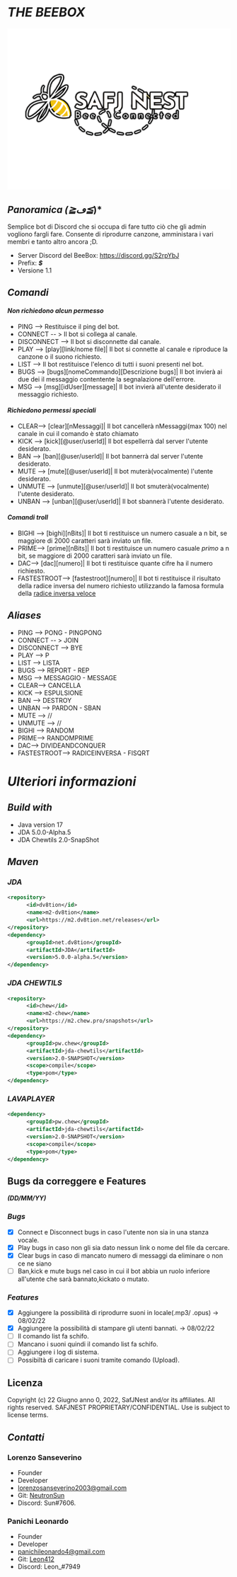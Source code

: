 # ***THE BEEBOX***

![ffewfe](img/logo.png)

## ***Panoramica (≧ڡ≦*)***
Semplice bot di Discord che si occupa di fare tutto ciò che gli admin vogliono fargli fare.
Consente di riprodurre canzone, amministara i vari membri e tanto altro ancora ;D.
- Server Discord del BeeBox: https://discord.gg/S2rpYbJ
- Prefix: ***$***
- Versione 1.1
## ***Comandi***

#### ***Non richiedono alcun permesso***
- PING --> Restituisce il ping del bot.
- CONNECT -- > Il bot si collega al canale.
- DISCONNECT --> Il bot si disconnette dal canale.
- PLAY --> [play][link/nome file]| Il bot si connette al canale e riproduce la canzone o il suono richiesto.
- LIST --> Il bot restituisce l'elenco di tutti i suoni presenti nel bot.
- BUGS --> [bugs][nomeCommando][Descrizione bugs]| Il bot invierà ai due dei il messaggio contentente la segnalazione dell'errore.
- MSG --> [msg][idUser][message]| Il bot invierà all'utente desiderato il messaggio richiesto.

#### ***Richiedono permessi speciali***
- CLEAR--> [clear][nMessaggi]| Il bot cancellerà nMessaggi(max 100) nel canale in cui il comando è stato chiamato
- KICK --> [kick][@user/userId]| Il bot espellerrà dal server l'utente desiderato.
- BAN --> [ban][@user/userId]| Il bot bannerrà dal server l'utente desiderato.
- MUTE --> [mute][@user/userId]| Il bot muterà(vocalmente) l'utente desiderato.
- UNMUTE --> [unmute][@user/userId]| Il bot smuterà(vocalmente) l'utente desiderato.
- UNBAN --> [unban][@user/userId]| Il bot sbannerà l'utente desiderato.

#### ***Comandi troll***
- BIGHI --> [bighi][nBits]| Il bot ti restituisce un numero casuale a n bit, se maggiore di 2000 caratteri sarà inviato un file.
- PRIME--> [prime][nBits]| Il bot ti restituisce un numero casuale *primo* a n bit, se maggiore di 2000 caratteri sarà inviato un file.
- DAC--> [dac][numero]| Il bot ti restituisce quante cifre ha il numero richiesto.
- FASTESTROOT--> [fastestroot][numero]| Il bot ti restituisce il risultato della radice inversa del numero richiesto utilizzando la famosa formula della [radice inversa veloce](https://it.wikipedia.org/wiki/Radice_quadrata_inversa_veloce)


## ***Aliases***
- PING --> PONG - PINGPONG
- CONNECT -- > JOIN
- DISCONNECT --> BYE
- PLAY --> P
- LIST --> LISTA
- BUGS --> REPORT - REP
- MSG --> MESSAGGIO - MESSAGE
- CLEAR--> CANCELLA
- KICK --> ESPULSIONE
- BAN --> DESTROY
- UNBAN --> PARDON - SBAN
- MUTE --> //
- UNMUTE --> //
- BIGHI --> RANDOM
- PRIME--> RANDOMPRIME
- DAC--> DIVIDEANDCONQUER
- FASTESTROOT--> RADICEINVERSA - FISQRT

# ***Ulteriori informazioni***
## ***Build with***
- Java version 17
- JDA 5.0.0-Alpha.5
- JDA Chewtils 2.0-SnapShot

## ***Maven***
### ***JDA***
```xml
<repository>
      <id>dv8tion</id>
      <name>m2-dv8tion</name>
      <url>https://m2.dv8tion.net/releases</url>
</repository>
<dependency>
      <groupId>net.dv8tion</groupId>
      <artifactId>JDA</artifactId>
      <version>5.0.0-alpha.5</version>
</dependency>
```
### ***JDA CHEWTILS***
```xml
<repository>
      <id>chew</id>
      <name>m2-chew</name>
      <url>https://m2.chew.pro/snapshots</url>
</repository>
<dependency>
      <groupId>pw.chew</groupId>
      <artifactId>jda-chewtils</artifactId>
      <version>2.0-SNAPSHOT</version>
      <scope>compile</scope>
      <type>pom</type>
</dependency>
```
### ***LAVAPLAYER***
```xml
<dependency>
      <groupId>pw.chew</groupId>
      <artifactId>jda-chewtils</artifactId>
      <version>2.0-SNAPSHOT</version>
      <scope>compile</scope>
      <type>pom</type>
</dependency>
```
## **Bugs da correggere e Features**
***(DD/MM/YY)***
### ***Bugs***
- [x] Connect e Disconnect bugs in caso l'utente non sia in una stanza vocale.
- [x] Play bugs in caso non gli sia dato nessun link o nome del file da cercare.
- [x] Clear bugs in caso di mancato numero di messaggi da eliminare o non ce ne siano
- [ ] Ban,kick e mute bugs nel caso in cui il bot abbia un ruolo inferiore all'utente che sarà bannato,kickato o mutato.
### ***Features***
- [x] Aggiungere la possibilità di riprodurre suoni in locale(.mp3/ .opus) -> 08/02/22
- [x] Aggiungere la possibilità di stampare gli utenti bannati. -> 08/02/22
- [ ] Il comando list fa schifo.
- [ ] Mancano i suoni quindi il comando list fa schifo.
- [ ] Aggiungere i log di sistema.
- [ ] Possibiltà di caricare i suoni tramite comando (Upload).
## **Licenza**
Copyright (c) 22 Giugno anno 0, 2022, SafJNest and/or its affiliates. All rights reserved. SAFJNEST PROPRIETARY/CONFIDENTIAL. Use is subject to license terms.

## ***Contatti***
### Lorenzo Sanseverino 
- Founder
- Developer
- lorenzosanseverino2003@gmail.com
- Git: <a href="https://github.com/NeutronSun">NeutronSun</a> 
- Discord: Sun#7606.
### Panichi Leonardo
- Founder
- Developer
- panichileonardo4@gmail.com
- Git: <a href="https://github.com/Leon412">Leon412</a> 
- Discord: Leon_#7949

